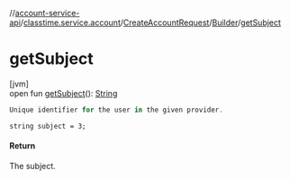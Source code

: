 //[account-service-api](../../../../index.md)/[classtime.service.account](../../index.md)/[CreateAccountRequest](../index.md)/[Builder](index.md)/[getSubject](get-subject.md)

# getSubject

[jvm]\
open fun [getSubject](get-subject.md)(): [String](https://docs.oracle.com/javase/8/docs/api/java/lang/String.html)

```kotlin
Unique identifier for the user in the given provider.

```
`string subject = 3;`

#### Return

The subject.
